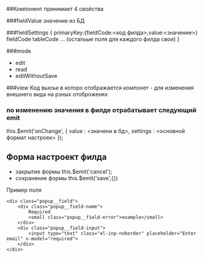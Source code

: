 ##Компонент принимает 4 свойства

###fieldValue
значение из БД

###fieldSettings
{
	primaryKey:{fieldCode:<код филда>,value:<значение>}
	fieldCode
	tableCode
	...  (остальые поля для каждого филда свои)
}

###mode
- edit
- read
- editWithoutSave

###view
Код вьюъи в которо отображается компонет - для изменения внешнего вида на рзных отоброженях

### по изменению значения в филде отрабатывает следующий emit
this.$emit('onChange', {
	value    : <значени в бд>,
	settings : <основной формат настроек>
});


## Форма настроект филда
- закрытие формы
this.$emit('cancel');
- coхранение формы
this.$emit('save',{})

Пример поля
```
<div class="popup__field">
	<div class="popup__field-name">
		Required
		<small class="popup__field-error">example</small>
	</div>
	<div class="popup__field-input">
		<input type="text" class="el-inp-noborder" placeholder="Enter email" v-model="required">
	</div>
</div>
```
